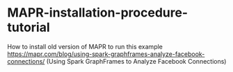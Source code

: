 # MAPR-installation-procedure-tutorial
How to install old version of MAPR to run this example https://mapr.com/blog/using-spark-graphframes-analyze-facebook-connections/    (Using Spark GraphFrames to Analyze Facebook Connections)
